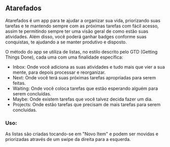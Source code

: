 ## Atarefados

Atarefados é um app para te ajudar a organizar sua vida, priorizando suas tarefas e te mantendo sempre com as próximas tarefas com fácil acesso, assim te permitindo sempre ter uma visão geral de como estão suas atividades. Além disso, você poderá ganhar badges conforme suas conquistas, te ajudando a se manter produtivo e disposto.

O método do app se utiliza de listas, no estilo descrito pelo GTD (Getting Things Done), cada uma com uma finalidade específica:
- Inbox: Onde você adiciona as suas atividades e tudo mais que vier a sua mente, para depois processar e reorganizar.
- Next: Onde você terá suas próximas tarefas apropriadas para serem feitas.
- Waiting: Onde você coloca tarefas que estão esperando alguém para serem concluídas.
- Maybe: Onde existem tarefas que você talvez decida fazer um dia.
- Projects: Onde estão tarefas que precisam de mais tarefas para serem concluídas.


### Uso:
As listas são criadas tocando-se em "Novo Item" e podem ser movidas e priorizadas através de um swipe da direita para a esquerda.



